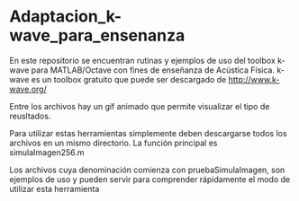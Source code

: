 # Adaptacion_k-wave_para_ensenanza
En este repositorio se encuentran rutinas y ejemplos de uso del toolbox k-wave para MATLAB/Octave con fines de enseñanza de Acústica Física.
k-wave es un toolbox gratuito que puede ser descargado de http://www.k-wave.org/

Entre los archivos hay un gif animado que permite visualizar el tipo de reusltados.

Para utilizar estas herramientas simplemente deben descargarse todos los archivos en un mismo directorio.
La función principal es simulaImagen256.m

Los archivos cuya denominación comienza con pruebaSimulaImagen, son ejemplos de uso y pueden servir para comprender rápidamente el modo de utilizar esta herramienta
